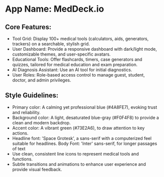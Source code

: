 # **App Name**: MedDeck.io

## Core Features:

- Tool Grid: Display 100+ medical tools (calculators, aids, generators, trackers) on a searchable, stylish grid.
- User Dashboard: Provide a responsive dashboard with dark/light mode, customizable themes, and user-specific avatars.
- Educational Tools: Offer flashcards, timers, case generators and quizzes, tailored for medical education and exam preparation.
- AI Diagnosis Assistant: Use an AI tool for initial diagnostics.
- User Roles: Role-based access control to manage guest, student, doctor, and admin privileges.

## Style Guidelines:

- Primary color: A calming yet professional blue (#4A8FE7), evoking trust and reliability.
- Background color: A light, desaturated blue-gray (#F0F4F8) to provide a clean and modern backdrop.
- Accent color: A vibrant green (#73E2A6), to draw attention to key actions.
- Headline font: 'Space Grotesk', a sans-serif with a computerized feel suitable for headlines. Body Font: 'Inter' sans-serif, for longer passages of text
- Use clean, consistent line icons to represent medical tools and functions.
- Subtle transitions and animations to enhance user experience and provide visual feedback.